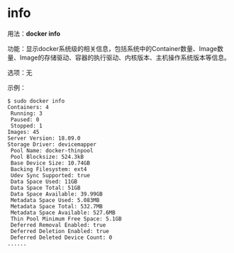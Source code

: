 # info<a name="ZH-CN_TOPIC_0184808278"></a>

用法：**docker info**

功能：显示docker系统级的相关信息，包括系统中的Container数量、Image数量、Image的存储驱动、容器的执行驱动、内核版本、主机操作系统版本等信息。

选项：无

示例：

```
$ sudo docker info
Containers: 4
 Running: 3
 Paused: 0
 Stopped: 1
Images: 45
Server Version: 18.09.0
Storage Driver: devicemapper
 Pool Name: docker-thinpool
 Pool Blocksize: 524.3kB
 Base Device Size: 10.74GB
 Backing Filesystem: ext4
 Udev Sync Supported: true
 Data Space Used: 11GB
 Data Space Total: 51GB
 Data Space Available: 39.99GB
 Metadata Space Used: 5.083MB
 Metadata Space Total: 532.7MB
 Metadata Space Available: 527.6MB
 Thin Pool Minimum Free Space: 5.1GB
 Deferred Removal Enabled: true
 Deferred Deletion Enabled: true
 Deferred Deleted Device Count: 0
......
```

